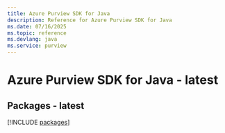 ```yaml
---
title: Azure Purview SDK for Java
description: Reference for Azure Purview SDK for Java
ms.date: 07/16/2025
ms.topic: reference
ms.devlang: java
ms.service: purview
---
```

# Azure Purview SDK for Java - latest
## Packages - latest
[!INCLUDE [packages](purview-index.md)]